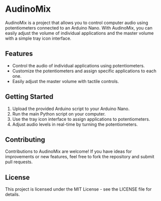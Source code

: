 # AudinoMix

AudinoMix is a project that allows you to control computer audio using potentiometers connected to an Arduino Nano. With AudinoMix, you can easily adjust the volume of individual applications and the master volume with a simple tray icon interface.

## Features

- Control the audio of individual applications using potentiometers.
- Customize the potentiometers and assign specific applications to each one.
- Easily adjust the master volume with tactile controls.

## Getting Started

1. Upload the provided Arduino script to your Arduino Nano.
2. Run the main Python script on your computer.
3. Use the tray icon interface to assign applications to potentiometers.
4. Adjust audio levels in real-time by turning the potentiometers.

## Contributing

Contributions to AudinoMix are welcome! If you have ideas for improvements or new features, feel free to fork the repository and submit pull requests.

## License

This project is licensed under the MIT License - see the LICENSE file for details.
